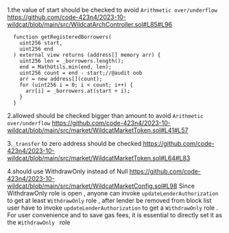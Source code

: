 1.the value of start should be checked to avoid `Arithmetic over/underflow`
https://github.com/code-423n4/2023-10-wildcat/blob/main/src/WildcatArchController.sol#L85#L96
```solidity
  function getRegisteredBorrowers(
    uint256 start,
    uint256 end
  ) external view returns (address[] memory arr) {
    uint256 len = _borrowers.length();
    end = MathUtils.min(end, len);
    uint256 count = end - start;//@audit oob
    arr = new address[](count);
    for (uint256 i = 0; i < count; i++) {
      arr[i] = _borrowers.at(start + i);
    }
  }
```

2.allowed should be checked bigger than amount to avoid `Arithmetic over/underflow`
https://github.com/code-423n4/2023-10-wildcat/blob/main/src/market/WildcatMarketToken.sol#L41#L57

3.`_transfer` to zero address should be checked 
https://github.com/code-423n4/2023-10-wildcat/blob/main/src/market/WildcatMarketToken.sol#L64#L83

4.should use WithdrawOnly instead of Null
https://github.com/code-423n4/2023-10-wildcat/blob/main/src/market/WildcatMarketConfig.sol#L98
Since WithdrawOnly role is open , anyone can invoke `updateLenderAuthorization` to get at least `WithdrawOnly` role , after lender be removed from block list user have to invoke `updateLenderAuthorization` to get a `WithdrawOnly` role . For user convenience and to save gas fees, it is essential to directly set it as the `WithdrawOnly ` role 
